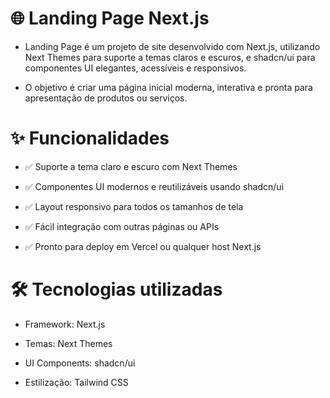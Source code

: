 # 🌐 Landing Page Next.js

- Landing Page é um projeto de site desenvolvido com Next.js, utilizando Next Themes para suporte a temas claros e escuros, e shadcn/ui para componentes UI elegantes, acessíveis e responsivos.

- O objetivo é criar uma página inicial moderna, interativa e pronta para apresentação de produtos ou serviços.

# ✨ Funcionalidades

- ✅ Suporte a tema claro e escuro com Next Themes

- ✅ Componentes UI modernos e reutilizáveis usando shadcn/ui

- ✅ Layout responsivo para todos os tamanhos de tela

- ✅ Fácil integração com outras páginas ou APIs

- ✅ Pronto para deploy em Vercel ou qualquer host Next.js

# 🛠️ Tecnologias utilizadas

- Framework: Next.js

- Temas: Next Themes

- UI Components: shadcn/ui

- Estilização: Tailwind CSS
